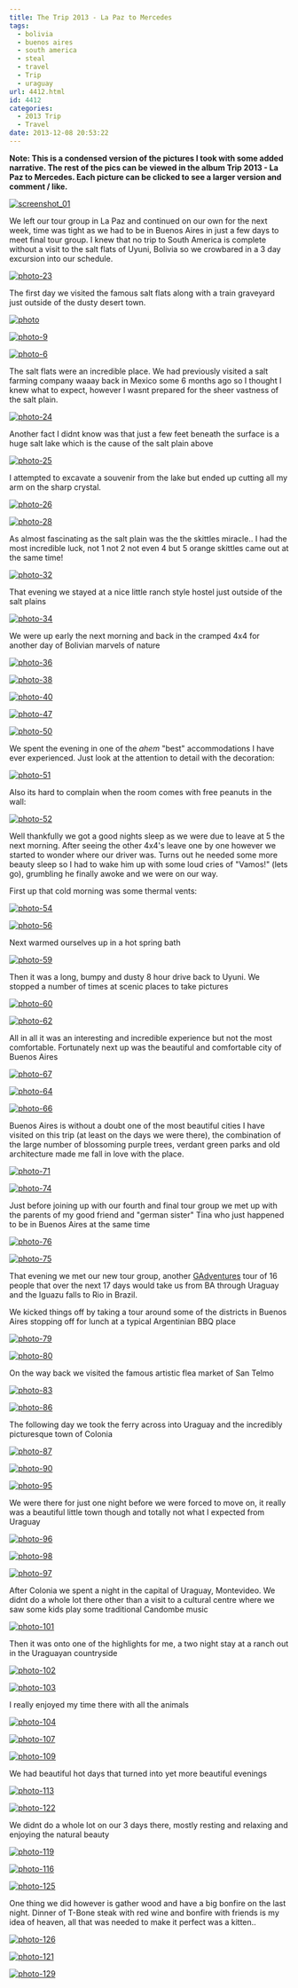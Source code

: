 ```yaml
---
title: The Trip 2013 - La Paz to Mercedes
tags:
  - bolivia
  - buenos aires
  - south america
  - steal
  - travel
  - Trip
  - uraguay
url: 4412.html
id: 4412
categories:
  - 2013 Trip
  - Travel
date: 2013-12-08 20:53:22
---
```


**Note: This is a condensed version of the pictures I took with some added narrative. The rest of the pics can be viewed in the album Trip 2013 - La Paz to Mercedes. Each picture can be clicked to see a larger version and comment / like.**

[![screenshot_01](https://mikecann.co.uk/wp-content/uploads/2013/12/screenshot_01.png)](https://mikecann.co.uk/wp-content/uploads/2013/12/screenshot_01.png)

We left our tour group in La Paz and continued on our own for the next week, time was tight as we had to be in Buenos Aires in just a few days to meet final tour group. I knew that no trip to South America is complete without a visit to the salt flats of Uyuni, Bolivia so we crowbared in a 3 day excursion into our schedule.
<!-- more -->
[![photo-23](https://mikecann.co.uk/wp-content/uploads/2013/12/photo-23.jpg)](https://www.facebook.com/photo.php?fbid=10152090537106031&amp;set=a.10152090529366031.1073741859.593661030&amp;type=3&amp;theater)

The first day we visited the famous salt flats along with a train graveyard just outside of the dusty desert town.

[![photo](https://mikecann.co.uk/wp-content/uploads/2013/12/photo.jpg)](https://www.facebook.com/photo.php?fbid=10152090530281031&amp;set=a.10152090529366031.1073741859.593661030&amp;type=3&amp;theater)

[![photo-9](https://mikecann.co.uk/wp-content/uploads/2013/12/photo-9.jpg)](https://www.facebook.com/photo.php?fbid=10152090532891031&amp;set=a.10152090529366031.1073741859.593661030&amp;type=3&amp;theater)

[![photo-6](https://mikecann.co.uk/wp-content/uploads/2013/12/photo-6.jpg)](https://www.facebook.com/photo.php?fbid=10152090531526031&amp;set=a.10152090529366031.1073741859.593661030&amp;type=3&amp;theater)

The salt flats were an incredible place. We had previously visited a salt farming company waaay back in Mexico some 6 months ago so I thought I knew what to expect, however I wasnt prepared for the sheer vastness of the salt plain.

[![photo-24](https://mikecann.co.uk/wp-content/uploads/2013/12/photo-24.jpg)](https://www.facebook.com/photo.php?fbid=10152090537131031&amp;set=a.10152090529366031.1073741859.593661030&amp;type=3&amp;theater)

Another fact I didnt know was that just a few feet beneath the surface is a huge salt lake which is the cause of the salt plain above

[![photo-25](https://mikecann.co.uk/wp-content/uploads/2013/12/photo-25.jpg)](https://www.facebook.com/photo.php?fbid=10152090537431031&amp;set=a.10152090529366031.1073741859.593661030&amp;type=3&amp;theater)

I attempted to excavate a souvenir from the lake but ended up cutting all my arm on the sharp crystal.

[![photo-26](https://mikecann.co.uk/wp-content/uploads/2013/12/photo-26.jpg)](https://www.facebook.com/photo.php?fbid=10152090537516031&amp;set=a.10152090529366031.1073741859.593661030&amp;type=3&amp;theater)

[![photo-28](https://mikecann.co.uk/wp-content/uploads/2013/12/photo-28.jpg)](https://www.facebook.com/photo.php?fbid=10152090537771031&amp;set=a.10152090529366031.1073741859.593661030&amp;type=3&amp;theater)

As almost fascinating as the salt plain was the the skittles miracle.. I had the most incredible luck, not 1 not 2 not even 4 but 5 orange skittles came out at the same time!

[![photo-32](https://mikecann.co.uk/wp-content/uploads/2013/12/photo-32.jpg)](https://www.facebook.com/photo.php?fbid=10152090538281031&amp;set=a.10152090529366031.1073741859.593661030&amp;type=3&amp;theater)

That evening we stayed at a nice little ranch style hostel just outside of the salt plains

[![photo-34](https://mikecann.co.uk/wp-content/uploads/2013/12/photo-34.jpg)](https://www.facebook.com/photo.php?fbid=10152090538721031&amp;set=a.10152090529366031.1073741859.593661030&amp;type=3&amp;theater)

We were up early the next morning and back in the cramped 4x4 for another day of Bolivian marvels of nature

[![photo-36](https://mikecann.co.uk/wp-content/uploads/2013/12/photo-36.jpg)](https://www.facebook.com/photo.php?fbid=10152090539631031&amp;set=a.10152090529366031.1073741859.593661030&amp;type=3&amp;theater)

[![photo-38](https://mikecann.co.uk/wp-content/uploads/2013/12/photo-38.jpg)](https://www.facebook.com/photo.php?fbid=10152090540221031&amp;set=a.10152090529366031.1073741859.593661030&amp;type=3&amp;theater)

[![photo-40](https://mikecann.co.uk/wp-content/uploads/2013/12/photo-40.jpg)](https://www.facebook.com/photo.php?fbid=10152090540281031&amp;set=a.10152090529366031.1073741859.593661030&amp;type=3&amp;theater)

[![photo-47](https://mikecann.co.uk/wp-content/uploads/2013/12/photo-47.jpg)](https://www.facebook.com/photo.php?fbid=10152090542001031&amp;set=a.10152090529366031.1073741859.593661030&amp;type=3&amp;theater)

[![photo-50](https://mikecann.co.uk/wp-content/uploads/2013/12/photo-50.jpg)](https://www.facebook.com/photo.php?fbid=10152090542411031&amp;set=a.10152090529366031.1073741859.593661030&amp;type=3&amp;theater)

We spent the evening in one of the *ahem* "best" accommodations I have ever experienced. Just look at the attention to detail with the decoration:

[![photo-51](https://mikecann.co.uk/wp-content/uploads/2013/12/photo-51.jpg)](https://www.facebook.com/photo.php?fbid=10152090542601031&amp;set=a.10152090529366031.1073741859.593661030&amp;type=3&amp;theater)

Also its hard to complain when the room comes with free peanuts in the wall:

[![photo-52](https://mikecann.co.uk/wp-content/uploads/2013/12/photo-52.jpg)](https://www.facebook.com/photo.php?fbid=10152090542746031&amp;set=a.10152090529366031.1073741859.593661030&amp;type=3&amp;theater)

Well thankfully we got a good nights sleep as we were due to leave at 5 the next morning. After seeing the other 4x4's leave one by one however we started to wonder where our driver was. Turns out he needed some more beauty sleep so I had to wake him up with some loud cries of "Vamos!" (lets go), grumbling he finally awoke and we were on our way.

First up that cold morning was some thermal vents:

[![photo-54](https://mikecann.co.uk/wp-content/uploads/2013/12/photo-54.jpg)](https://www.facebook.com/photo.php?fbid=10152090543131031&amp;set=a.10152090529366031.1073741859.593661030&amp;type=3&amp;theater)

[![photo-56](https://mikecann.co.uk/wp-content/uploads/2013/12/photo-56.jpg)](https://www.facebook.com/photo.php?fbid=10152090543281031&amp;set=a.10152090529366031.1073741859.593661030&amp;type=3&amp;theater)

Next warmed ourselves up in a hot spring bath

[![photo-59](https://mikecann.co.uk/wp-content/uploads/2013/12/photo-59.jpg)](https://www.facebook.com/photo.php?fbid=10152090544331031&amp;set=a.10152090529366031.1073741859.593661030&amp;type=3&amp;theater)

Then it was a long, bumpy and dusty 8 hour drive back to Uyuni. We stopped a number of times at scenic places to take pictures

[![photo-60](https://mikecann.co.uk/wp-content/uploads/2013/12/photo-60.jpg)](https://www.facebook.com/photo.php?fbid=10152090544036031&amp;set=a.10152090529366031.1073741859.593661030&amp;type=3&amp;theater)

[![photo-62](https://mikecann.co.uk/wp-content/uploads/2013/12/photo-62.jpg)](https://www.facebook.com/photo.php?fbid=10152090544726031&amp;set=a.10152090529366031.1073741859.593661030&amp;type=3&amp;theater)

All in all it was an interesting and incredible experience but not the most comfortable. Fortunately next up was the beautiful and comfortable city of Buenos Aires

[![photo-67](https://mikecann.co.uk/wp-content/uploads/2013/12/photo-67.jpg)](https://www.facebook.com/photo.php?fbid=10152090545956031&amp;set=a.10152090529366031.1073741859.593661030&amp;type=3&amp;theater)

[![photo-64](https://mikecann.co.uk/wp-content/uploads/2013/12/photo-64.jpg)](https://www.facebook.com/photo.php?fbid=10152090544896031&amp;set=a.10152090529366031.1073741859.593661030&amp;type=3&amp;theater)

[![photo-66](https://mikecann.co.uk/wp-content/uploads/2013/12/photo-66.jpg)](https://www.facebook.com/photo.php?fbid=10152090545916031&amp;set=a.10152090529366031.1073741859.593661030&amp;type=3&amp;theater)

Buenos Aires is without a doubt one of the most beautiful cities I have visited on this trip (at least on the days we were there), the combination of the large number of blossoming purple trees, verdant green parks and old architecture made me fall in love with the place.

[![photo-71](https://mikecann.co.uk/wp-content/uploads/2013/12/photo-71.jpg)](https://www.facebook.com/photo.php?fbid=10152090547771031&amp;set=a.10152090529366031.1073741859.593661030&amp;type=3&amp;theater)

[![photo-74](https://mikecann.co.uk/wp-content/uploads/2013/12/photo-74.jpg)](https://www.facebook.com/photo.php?fbid=10152090548451031&amp;set=a.10152090529366031.1073741859.593661030&amp;type=3&amp;theater)

Just before joining up with our fourth and final tour group we met up with the parents of my good friend and "german sister" Tina who just happened to be in Buenos Aires at the same time

[![photo-76](https://mikecann.co.uk/wp-content/uploads/2013/12/photo-76.jpg)](https://www.facebook.com/photo.php?fbid=10152090550546031&amp;set=a.10152090529366031.1073741859.593661030&amp;type=3&amp;theater)

[![photo-75](https://mikecann.co.uk/wp-content/uploads/2013/12/photo-75.jpg)](https://www.facebook.com/photo.php?fbid=10152090551521031&amp;set=a.10152090529366031.1073741859.593661030&amp;type=3&amp;theater)

That evening we met our new tour group, another [GAdventures](https://www.gadventures.co.uk) tour of 16 people that over the next 17 days would take us from BA through Uraguay and the Iguazu falls to Rio in Brazil.

We kicked things off by taking a tour around some of the districts in Buenos Aires stopping off for lunch at a typical Argentinian BBQ place

[![photo-79](https://mikecann.co.uk/wp-content/uploads/2013/12/photo-79.jpg)](https://www.facebook.com/photo.php?fbid=10152090552631031&amp;set=a.10152090529366031.1073741859.593661030&amp;type=3&amp;theater)

[![photo-80](https://mikecann.co.uk/wp-content/uploads/2013/12/photo-80.jpg)](https://www.facebook.com/photo.php?fbid=10152090552696031&amp;set=a.10152090529366031.1073741859.593661030&amp;type=3&amp;theater)

On the way back we visited the famous artistic flea market of San Telmo

[![photo-83](https://mikecann.co.uk/wp-content/uploads/2013/12/photo-83.jpg)](https://www.facebook.com/photo.php?fbid=10152090553151031&amp;set=a.10152090529366031.1073741859.593661030&amp;type=3&amp;theater)

[![photo-86](https://mikecann.co.uk/wp-content/uploads/2013/12/photo-86.jpg)](https://www.facebook.com/photo.php?fbid=10152090554286031&amp;set=a.10152090529366031.1073741859.593661030&amp;type=3&amp;theater)

The following day we took the ferry across into Uraguay and the incredibly picturesque town of Colonia

[![photo-87](https://mikecann.co.uk/wp-content/uploads/2013/12/photo-87.jpg)](https://www.facebook.com/photo.php?fbid=10152090555626031&amp;set=a.10152090529366031.1073741859.593661030&amp;type=3&amp;theater)

[![photo-90](https://mikecann.co.uk/wp-content/uploads/2013/12/photo-90.jpg)](https://www.facebook.com/photo.php?fbid=10152090555866031&amp;set=a.10152090529366031.1073741859.593661030&amp;type=3&amp;theater)

[![photo-95](https://mikecann.co.uk/wp-content/uploads/2013/12/photo-95.jpg)](https://www.facebook.com/photo.php?fbid=10152090555866031&amp;set=a.10152090529366031.1073741859.593661030&amp;type=3&amp;theater)

We were there for just one night before we were forced to move on, it really was a beautiful little town though and totally not what I expected from Uraguay

[![photo-96](https://mikecann.co.uk/wp-content/uploads/2013/12/photo-96.jpg)](https://www.facebook.com/photo.php?fbid=10152090558856031&amp;set=a.10152090529366031.1073741859.593661030&amp;type=3&amp;theater)

[![photo-98](https://mikecann.co.uk/wp-content/uploads/2013/12/photo-98.jpg)](https://www.facebook.com/photo.php?fbid=10152090559286031&amp;set=a.10152090529366031.1073741859.593661030&amp;type=3&amp;theater)

[![photo-97](https://mikecann.co.uk/wp-content/uploads/2013/12/photo-97.jpg)](https://www.facebook.com/photo.php?fbid=10152090559076031&amp;set=a.10152090529366031.1073741859.593661030&amp;type=3&amp;theater)

After Colonia we spent a night in the capital of Uraguay, Montevideo. We didnt do a whole lot there other than a visit to a cultural centre where we saw some kids play some traditional Candombe music

[![photo-101](https://mikecann.co.uk/wp-content/uploads/2013/12/photo-101.jpg)](https://www.facebook.com/photo.php?fbid=10152090560081031&amp;set=a.10152090529366031.1073741859.593661030&amp;type=3&amp;theater)

Then it was onto one of the highlights for me, a two night stay at a ranch out in the Uraguayan countryside

[![photo-102](https://mikecann.co.uk/wp-content/uploads/2013/12/photo-102.jpg)](https://www.facebook.com/photo.php?fbid=10152090561776031&amp;set=a.10152090529366031.1073741859.593661030&amp;type=3&amp;theater)

[![photo-103](https://mikecann.co.uk/wp-content/uploads/2013/12/photo-103.jpg)](https://www.facebook.com/photo.php?fbid=10152090561976031&amp;set=a.10152090529366031.1073741859.593661030&amp;type=3&amp;theater)

I really enjoyed my time there with all the animals

[![photo-104](https://mikecann.co.uk/wp-content/uploads/2013/12/photo-104.jpg)](https://www.facebook.com/photo.php?fbid=10152090561946031&amp;set=a.10152090529366031.1073741859.593661030&amp;type=3&amp;theater)

[![photo-107](https://mikecann.co.uk/wp-content/uploads/2013/12/photo-107.jpg)](https://www.facebook.com/photo.php?fbid=10152090562691031&amp;set=a.10152090529366031.1073741859.593661030&amp;type=3&amp;theater)

[![photo-109](https://mikecann.co.uk/wp-content/uploads/2013/12/photo-109.jpg)](https://www.facebook.com/photo.php?fbid=10152090563541031&amp;set=a.10152090529366031.1073741859.593661030&amp;type=3&amp;theater)

We had beautiful hot days that turned into yet more beautiful evenings

[![photo-113](https://mikecann.co.uk/wp-content/uploads/2013/12/photo-113.jpg)](https://www.facebook.com/photo.php?fbid=10152090564056031&amp;set=a.10152090529366031.1073741859.593661030&amp;type=3&amp;theater)

[![photo-122](https://mikecann.co.uk/wp-content/uploads/2013/12/photo-122.jpg)](https://www.facebook.com/photo.php?fbid=10152090565286031&amp;set=a.10152090529366031.1073741859.593661030&amp;type=3&amp;theater)

We didnt do a whole lot on our 3 days there, mostly resting and relaxing and enjoying the natural beauty

[![photo-119](https://mikecann.co.uk/wp-content/uploads/2013/12/photo-119.jpg)](https://www.facebook.com/photo.php?fbid=10152090564916031&amp;set=a.10152090529366031.1073741859.593661030&amp;type=3&amp;theater)

[![photo-116](https://mikecann.co.uk/wp-content/uploads/2013/12/photo-116.jpg)](https://www.facebook.com/photo.php?fbid=10152090564496031&amp;set=a.10152090529366031.1073741859.593661030&amp;type=3&amp;theater)

[![photo-125](https://mikecann.co.uk/wp-content/uploads/2013/12/photo-125.jpg)](https://www.facebook.com/photo.php?fbid=10152090571116031&amp;set=a.10152090529366031.1073741859.593661030&amp;type=3&amp;theater)

One thing we did however is gather wood and have a big bonfire on the last night. Dinner of T-Bone steak with red wine and bonfire with friends is my idea of heaven, all that was needed to make it perfect was a kitten..

[![photo-126](https://mikecann.co.uk/wp-content/uploads/2013/12/photo-126.jpg)](https://www.facebook.com/photo.php?fbid=10152090570876031&amp;set=a.10152090529366031.1073741859.593661030&amp;type=3&amp;theater)

[![photo-121](https://mikecann.co.uk/wp-content/uploads/2013/12/photo-121.jpg)](https://www.facebook.com/photo.php?fbid=10152090565296031&amp;set=a.10152090529366031.1073741859.593661030&amp;type=3&amp;theater)

[![photo-129](https://mikecann.co.uk/wp-content/uploads/2013/12/photo-129.jpg)](https://www.facebook.com/photo.php?fbid=10152090571846031&amp;set=a.10152090529366031.1073741859.593661030&amp;type=3&amp;theater)